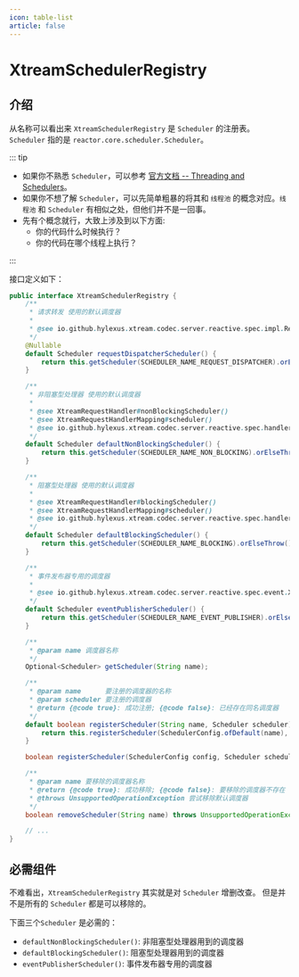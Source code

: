 ```yaml
---
icon: table-list
article: false
---
```


# XtreamSchedulerRegistry

## 介绍

从名称可以看出来 `XtreamSchedulerRegistry` 是 `Scheduler` 的注册表。`Scheduler` 指的是 `reactor.core.scheduler.Scheduler`。

::: tip

- 如果你不熟悉 `Scheduler`，可以参考 [官方文档 -- Threading and Schedulers](https://projectreactor.io/docs/core/release/reference/coreFeatures/schedulers.html)。
- 如果你不想了解 `Scheduler`，可以先简单粗暴的将其和 `线程池` 的概念对应。`线程池` 和 `Scheduler` 有相似之处，但他们并不是一回事。
- 先有个概念就行，大致上涉及到以下方面:
    - 你的代码什么时候执行？
    - 你的代码在哪个线程上执行？

:::

接口定义如下：

```java
public interface XtreamSchedulerRegistry {
    /**
     * 请求转发 使用的默认调度器
     *
     * @see io.github.hylexus.xtream.codec.server.reactive.spec.impl.RequestDispatcherSchedulerFilter
     */
    @Nullable
    default Scheduler requestDispatcherScheduler() {
        return this.getScheduler(SCHEDULER_NAME_REQUEST_DISPATCHER).orElse(null);
    }

    /**
     * 非阻塞型处理器 使用的默认调度器
     *
     * @see XtreamRequestHandler#nonBlockingScheduler()
     * @see XtreamRequestHandlerMapping#scheduler()
     * @see io.github.hylexus.xtream.codec.server.reactive.spec.handler.XtreamBlockingHandlerMethodPredicate
     */
    default Scheduler defaultNonBlockingScheduler() {
        return this.getScheduler(SCHEDULER_NAME_NON_BLOCKING).orElseThrow();
    }

    /**
     * 阻塞型处理器 使用的默认调度器
     *
     * @see XtreamRequestHandler#blockingScheduler()
     * @see XtreamRequestHandlerMapping#scheduler()
     * @see io.github.hylexus.xtream.codec.server.reactive.spec.handler.XtreamBlockingHandlerMethodPredicate
     */
    default Scheduler defaultBlockingScheduler() {
        return this.getScheduler(SCHEDULER_NAME_BLOCKING).orElseThrow();
    }

    /**
     * 事件发布器专用的调度器
     *
     * @see io.github.hylexus.xtream.codec.server.reactive.spec.event.XtreamEventPublisher
     */
    default Scheduler eventPublisherScheduler() {
        return this.getScheduler(SCHEDULER_NAME_EVENT_PUBLISHER).orElseThrow();
    }

    /**
     * @param name 调度器名称
     */
    Optional<Scheduler> getScheduler(String name);

    /**
     * @param name      要注册的调度器的名称
     * @param scheduler 要注册的调度器
     * @return {@code true}: 成功注册; {@code false}: 已经存在同名调度器
     */
    default boolean registerScheduler(String name, Scheduler scheduler) {
        return this.registerScheduler(SchedulerConfig.ofDefault(name), scheduler);
    }

    boolean registerScheduler(SchedulerConfig config, Scheduler scheduler);

    /**
     * @param name 要移除的调度器名称
     * @return {@code true}: 成功移除; {@code false}: 要移除的调度器不存在
     * @throws UnsupportedOperationException 尝试移除默认调度器
     */
    boolean removeScheduler(String name) throws UnsupportedOperationException;

    // ...
}
```

## 必需组件

不难看出，`XtreamSchedulerRegistry` 其实就是对 `Scheduler` 增删改查。 但是并不是所有的 `Scheduler` 都是可以移除的。

下面三个`Scheduler` 是必需的：

- `defaultNonBlockingScheduler()`: 非阻塞型处理器用到的调度器
- `defaultBlockingScheduler()`: 阻塞型处理器用到的调度器
- `eventPublisherScheduler()`: 事件发布器专用的调度器

